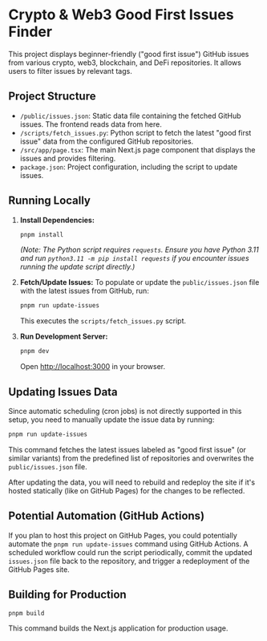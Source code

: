 # Crypto & Web3 Good First Issues Finder

This project displays beginner-friendly ("good first issue") GitHub issues from various crypto, web3, blockchain, and DeFi repositories. It allows users to filter issues by relevant tags.

## Project Structure

- `/public/issues.json`: Static data file containing the fetched GitHub issues. The frontend reads data from here.
- `/scripts/fetch_issues.py`: Python script to fetch the latest "good first issue" data from the configured GitHub repositories.
- `/src/app/page.tsx`: The main Next.js page component that displays the issues and provides filtering.
- `package.json`: Project configuration, including the script to update issues.

## Running Locally

1.  **Install Dependencies:**
    ```bash
    pnpm install
    ```
    *(Note: The Python script requires `requests`. Ensure you have Python 3.11 and run `python3.11 -m pip install requests` if you encounter issues running the update script directly.)*

2.  **Fetch/Update Issues:**
    To populate or update the `public/issues.json` file with the latest issues from GitHub, run:
    ```bash
    pnpm run update-issues
    ```
    This executes the `scripts/fetch_issues.py` script.

3.  **Run Development Server:**
    ```bash
    pnpm dev
    ```
    Open [http://localhost:3000](http://localhost:3000) in your browser.

## Updating Issues Data

Since automatic scheduling (cron jobs) is not directly supported in this setup, you need to manually update the issue data by running:

```bash
pnpm run update-issues
```

This command fetches the latest issues labeled as "good first issue" (or similar variants) from the predefined list of repositories and overwrites the `public/issues.json` file.

After updating the data, you will need to rebuild and redeploy the site if it's hosted statically (like on GitHub Pages) for the changes to be reflected.

## Potential Automation (GitHub Actions)

If you plan to host this project on GitHub Pages, you could potentially automate the `pnpm run update-issues` command using GitHub Actions. A scheduled workflow could run the script periodically, commit the updated `issues.json` file back to the repository, and trigger a redeployment of the GitHub Pages site.

## Building for Production

```bash
pnpm build
```

This command builds the Next.js application for production usage.

